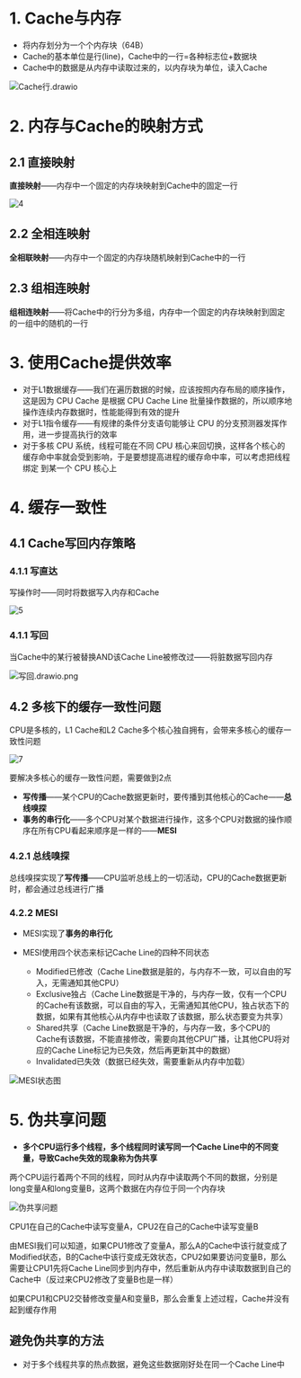 # 1. Cache与内存

* 将内存划分为一个个内存块（64B）
* Cache的基本单位是行(line)，Cache中的一行=各种标志位+数据块
* Cache中的数据是从内存中读取过来的，以内存块为单位，读入Cache

![Cache行.drawio](p/Cache行.drawio.png)

# 2. 内存与Cache的映射方式

## 2.1 直接映射

**直接映射**——内存中一个固定的内存块映射到Cache中的固定一行

![4](p/4.png)

## 2.2 全相连映射

**全相联映射**——内存中一个固定的内存块随机映射到Cache中的一行

## 2.3 组相连映射

**组相连映射**——将Cache中的行分为多组，内存中一个固定的内存块映射到固定的一组中的随机的一行

# 3. 使用Cache提供效率

* 对于L1数据缓存——我们在遍历数据的时候，应该按照内存布局的顺序操作，这是因为 CPU Cache 是根据 CPU Cache Line 批量操作数据的，所以顺序地操作连续内存数据时，性能能得到有效的提升
* 对于L1指令缓存——有规律的条件分⽀语句能够让 CPU 的分⽀预测器发挥作⽤，进⼀步提⾼执⾏的效率
* 对于多核 CPU 系统，线程可能在不同 CPU 核⼼来回切换，这样各个核⼼的缓存命中率就会受到影响，于是要想提⾼进程的缓存命中率，可以考虑把线程绑定 到某⼀个 CPU 核心上

# 4. 缓存一致性

## 4.1 Cache写回内存策略

### 4.1.1 写直达

写操作时——同时将数据写入内存和Cache

![5](p/5.png)

### 4.1.1 写回

当Cache中的某行被替换AND该Cache Line被修改过——将脏数据写回内存

![写回.drawio.png](p/写回.drawio.png)

## 4.2 多核下的缓存一致性问题

CPU是多核的，L1 Cache和L2 Cache多个核心独自拥有，会带来多核心的缓存一致性问题

![7](p/7.png)

要解决多核心的缓存一致性问题，需要做到2点

* **写传播**——某个CPU的Cache数据更新时，要传播到其他核心的Cache——**总线嗅探**
* **事务的串行化**——多个CPU对某个数据进行操作，这多个CPU对数据的操作顺序在所有CPU看起来顺序是一样的——**MESI**

### 4.2.1 总线嗅探

总线嗅探实现了**写传播**——CPU监听总线上的一切活动，CPU的Cache数据更新时，都会通过总线进行广播

### 4.2.2 MESI

* MESI实现了**事务的串行化**

* MESI使用四个状态来标记Cache Line的四种不同状态
  
  * Modified已修改（Cache Line数据是脏的，与内存不一致，可以自由的写入，无需通知其他CPU）
  * Exclusive独占（Cache Line数据是干净的，与内存一致，仅有一个CPU的Cache有该数据，可以自由的写入，无需通知其他CPU，独占状态下的数据，如果有其他核心从内存中也读取了该数据，那么状态要变为共享）
  * Shared共享（Cache Line数据是干净的，与内存一致，多个CPU的Cache有该数据，不能直接修改，需要向其他CPU广播，让其他CPU将对应的Cache Line标记为已失效，然后再更新其中的数据）
  * Invalidated已失效（数据已经失效，需要重新从内存中加载）

![MESI状态图](p/MESI状态图.png)

# 5. 伪共享问题

* **多个CPU运行多个线程，多个线程同时读写同一个Cache Line中的不同变量，导致Cache失效的现象称为伪共享**

两个CPU运行着两个不同的线程，同时从内存中读取两个不同的数据，分别是long变量A和long变量B，这两个数据在内存位于同一个内存块

![伪共享问题](p/伪共享问题.png)

CPU1在自己的Cache中读写变量A，CPU2在自己的Cache中读写变量B

由MESI我们可以知道，如果CPU1修改了变量A，那么A的Cache中该行就变成了Modified状态，B的Cache中该行变成无效状态，CPU2如果要访问变量B，那么需要让CPU1先将Cache Line同步到内存中，然后重新从内存中读取数据到自己的Cache中（反过来CPU2修改了变量B也是一样）

如果CPU1和CPU2交替修改变量A和变量B，那么会重复上述过程，Cache并没有起到缓存作用

## 避免伪共享的方法

* 对于多个线程共享的热点数据，避免这些数据刚好处在同一个Cache Line中
